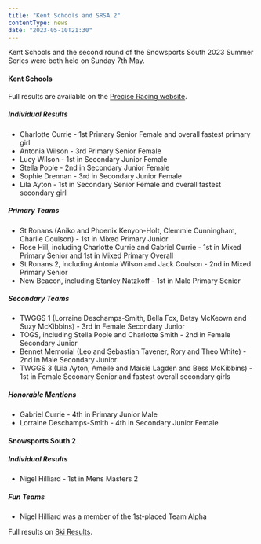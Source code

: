 ```yaml
---
title: "Kent Schools and SRSA 2"
contentType: news
date: "2023-05-10T21:30"
---
```


Kent Schools and the second round of the Snowsports South 2023 Summer Series were both held on
Sunday 7th May.

#### Kent Schools
Full results are available on the [Precise Racing website](https://preciseracing.co.uk/kent-schools-championship/).

##### Individual Results
* Charlotte Currie - 1st Primary Senior Female and overall fastest primary girl
* Antonia Wilson - 3rd Primary Senior Female
* Lucy Wilson - 1st in Secondary Junior Female
* Stella Pople - 2nd in Secondary Junior Female
* Sophie Drennan - 3rd in Secondary Junior Female
* Lila Ayton - 1st in Secondary Senior Female and overall fastest secondary girl

##### Primary Teams
* St Ronans (Aniko and Phoenix Kenyon-Holt, Clemmie Cunningham, Charlie Coulson) - 1st in Mixed
  Primary Junior
* Rose Hill, including Charlotte Currie and Gabriel Currie - 1st in Mixed Primary Senior and 1st in
  Mixed Primary Overall
* St Ronans 2, including Antonia Wilson and Jack Coulson - 2nd in Mixed Primary Senior
* New Beacon, including Stanley Natzkoff - 1st in Male Primary Senior

##### Secondary Teams
* TWGGS 1 (Lorraine Deschamps-Smith, Bella Fox, Betsy McKeown and Suzy McKibbins) - 3rd in Female
  Secondary Junior
* TOGS, including Stella Pople and Charlotte Smith - 2nd in Female Secondary Junior
* Bennet Memorial (Leo and Sebastian Tavener, Rory and Theo White) - 2nd in Male Secondary Junior
* TWGGS 3 (Lila Ayton, Ameile and Maisie Lagden and Bess McKibbins) - 1st in Female Seconary Senior
  and fastest overall secondary girls
  
##### Honorable Mentions
* Gabriel Currie - 4th in Primary Junior Male
* Lorraine Deschamps-Smith - 4th in Secondary Junior Female

#### Snowsports South 2

##### Individual Results
* Nigel Hilliard - 1st in Mens Masters 2

##### Fun Teams
* Nigel Hilliard was a member of the 1st-placed Team Alpha

Full results on [Ski Results](https://www.skiresults.co.uk/events/1290).